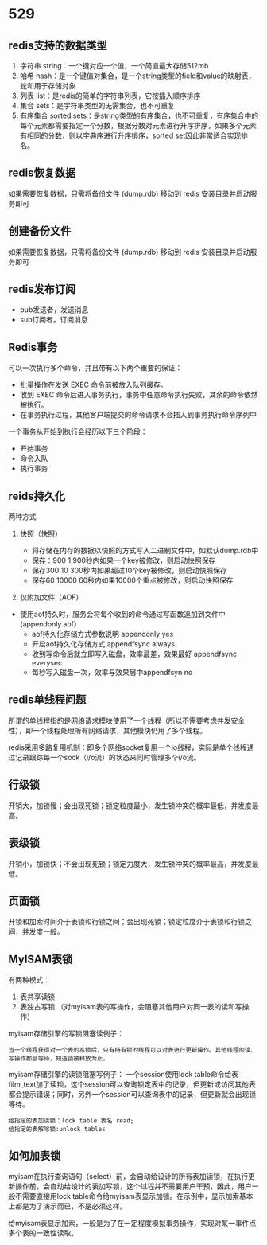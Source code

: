 # 529 #
## redis支持的数据类型 ##
1. 字符串 string：一个键对应一个值，一个简直最大存储512mb
2. 哈希  hash：是一个键值对集合，是一个string类型的field和value的映射表，蛇和用于存储对象
3. 列表  list：是redis的简单的字符串列表，它按插入顺序排序
4. 集合  sets：是字符串类型的无需集合，也不可重复
5. 有序集合  sorted sets：是string类型的有序集合，也不可重复，有序集合中的每个元素都需要指定一个分数，根据分数对元素进行升序排序，如果多个元素有相同的分数，则以字典序进行升序排序，sorted set因此非常适合实现排名。


## redis恢复数据 ##
如果需要恢复数据，只需将备份文件 (dump.rdb) 移动到 redis 安装目录并启动服务即可

## 创建备份文件 ##
如果需要恢复数据，只需将备份文件 (dump.rdb) 移动到 redis 安装目录并启动服务即可

## redis发布订阅 ##
- pub发送者，发送消息
- sub订阅者，订阅消息

## Redis事务 ##
可以一次执行多个命令，并且带有以下两个重要的保证：
- 批量操作在发送 EXEC 命令前被放入队列缓存。
- 收到 EXEC 命令后进入事务执行，事务中任意命令执行失败，其余的命令依然被执行。
- 在事务执行过程，其他客户端提交的命令请求不会插入到事务执行命令序列中

一个事务从开始到执行会经历以下三个阶段：
- 开始事务
- 命令入队
- 执行事务

## reids持久化 ##
两种方式

1. 快照（快照）
	- 将存储在内存的数据以快照的方式写入二进制文件中，如默认dump.rdb中
	- 保存：900 1   900秒内如果一个key被修改，则启动快照保存
	- 保存300 10    300秒内如果超过10个key被修改，则启动快照保存
	- 保存60 10000   60秒内如果10000个重点被修改，则启动快照保存

2. 仅附加文件（AOF）
 - 使用aof持久时，服务会将每个收到的命令通过写函数追加到文件中(appendonly.aof）
	- aof持久化存储方式参数说明  appendonly yes
	- 开启aof持久化存储方式    appendfsync  always
	- 收到写命令后就立即写入磁盘，效率最差，效果最好  appendfsync everysec
	- 每秒写入磁盘一次，效率与效果居中appendfsyn  no

## redis单线程问题 ##
所谓的单线程指的是网络请求模块使用了一个线程（所以不需要考虑并发安全性），即一个线程处理所有网络请求，其他模块仍用了多个线程。

redis采用多路复用机制：即多个网络socket复用一个io线程，实际是单个线程通过记录跟踪每一个sock（i/o流）的状态来同时管理多个i/o流。

## 行级锁 ##
开销大，加锁慢；会出现死锁；锁定粒度最小，发生锁冲突的概率最低，并发度最高。
## 表级锁 ##
开销小，加锁快；不会出现死锁；锁定力度大，发生锁冲突的概率最高，并发度最低。
## 页面锁 ##
开锁和加索时间介于表锁和行锁之间；会出现死锁；锁定粒度介于表锁和行锁之间，并发度一般。
## MyISAM表锁 ##
有两种模式：

1. 表共享读锁
2. 表独占写锁	（对myisam表的写操作，会阻塞其他用户对同一表的读和写操作）


myisam存储引擎的写锁阻塞读例子：

	当一个线程获得对一个表的写锁后，只有持有锁的线程可以对表进行更新操作。其他线程的读、写操作都会等待，知道锁被释放为止。

myisam存储引擎的读锁阻塞写例子：
	一个session使用lock table命令给表film_text加了读锁，这个session可以查询锁定表中的记录，但更新或访问其他表都会提示错误；同时，另外一个session可以查询表中的记录，但更新就会出现锁等待。



	给指定的表加读锁：lock table 表名 read;
	给指定的表解除锁:unlock tables

## 如何加表锁 ##
myisam在执行查询语句（select）前，会自动给设计的所有表加读锁，在执行更新操作前，会自动给设计的表加写锁，这个过程并不需要用户干预，因此，用户一般不需要直接用lock table命令给myisam表显示加锁。在示例中，显示加索基本上都是为了演示而已，不是必须这样。

给myisam表显示加索，一般是为了在一定程度模拟事务操作，实现对某一事件点多个表的一致性读取。



